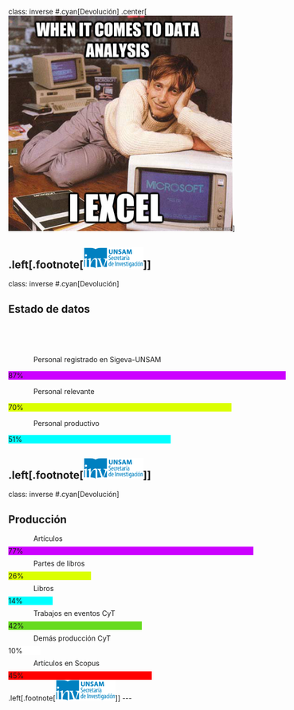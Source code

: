 class: inverse
#.cyan[Devolución]
.center[<img src="./public/ea8853d740994d7a23b587d20033c262.jpg" width="450">]

.left[.footnote[<img src="./public/LogoSecInvHorizontalFondoTranspColor.gif" width="120">]]
---
class: inverse
#.cyan[Devolución]
## Estado de datos
<div style="margin-top: 80px; margin-left: 10%">Personal registrado en Sigeva-UNSAM</div>
<div class="chart "style="width: 557px;background-color:#cc00ff;margin-top: 15px">87%</div>
<div style="margin-left: 10%;margin-top: 15px">Personal relevante</div>
<div class="chart "style="width: 448px;background-color:#dbff00;margin-top: 15px">70%</div>
<div style="margin-left: 10%;margin-top: 15px">Personal productivo</div>
<div class="chart "style="width: 326px;background-color:cyan;margin-top: 15px">51%</div>

.left[.footnote[<img src="./public/LogoSecInvHorizontalFondoTranspColor.gif" width="120">]]
---
class: inverse
#.cyan[Devolución]
## Producción
<div style="margin-top: 10px; margin-left: 10%">Artículos</div>
<div class="chart" style="width: 492px;background-color:#cc00ff;margin-top: 8px">77%</div>
<div style="margin-left: 10%;margin-top: 8px">Partes de libros</div>
<div class="chart" style="width: 166px;background-color:#dbff00;margin-top: 8px">26%</div>
<div style="margin-left: 10%;margin-top: 8px">Libros</div>
<div class="chart" style="width: 89px;background-color:cyan;margin-top: 8px">14%</div>
<div style="margin-left: 10%;margin-top: 8px">Trabajos en eventos CyT</div>
<div class="chart" style="width: 268px;background-color:#67db20;margin-top: 8px">42%</div>
<div style="margin-left: 10%;margin-top: 8px">Demás producción CyT</div>
<div class="chart" style="width: 64px;background-color:#ffffff;margin-top: 8px">10%</div>
<div style="margin-left: 10%;margin-top: 8px">Artículos en Scopus</div>
<div class="chart" style="width: 288px;background-color:#ff0000;margin-top: 8px">45%</div>
.left[.footnote[<img src="./public/LogoSecInvHorizontalFondoTranspColor.gif" width="120">]]
---

